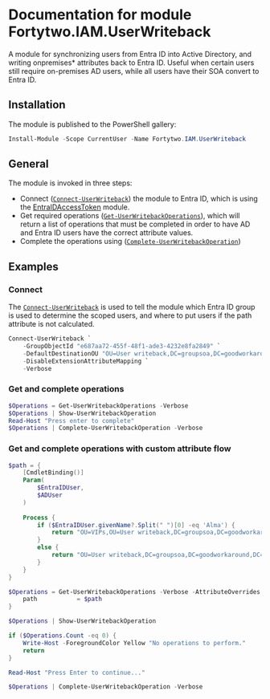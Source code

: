 # Documentation for module Fortytwo.IAM.UserWriteback

A module for synchronizing users from Entra ID into Active Directory, and writing onpremises* attributes back to Entra ID. Useful when certain users still require on-premises AD users, while all users have their SOA convert to Entra ID. 

## Installation

The module is published to the PowerShell gallery:

```PowerShell
Install-Module -Scope CurrentUser -Name Fortytwo.IAM.UserWriteback
```

## General

The module is invoked in three steps:

- Connect ([```Connect-UserWriteback```](Documentation.md#connect-userwriteback)) the module to Entra ID, which is using the [EntraIDAccessToken](https://www.powershellgallery.com/packages/EntraIDAccessToken) module.
- Get required operations ([```Get-UserWritebackOperations```](Documentation.md#get-userwritebackoperations)), which will return a list of operations that must be completed in order to have AD and Entra ID users have the correct attribute values.
- Complete the operations using ([```Complete-UserWritebackOperation```](Documentation.md#complete-userwritebackoperation))

## Examples

### Connect

The [```Connect-UserWriteback```](Documentation.md#connect-userwriteback) is used to tell the module which Entra ID group is used to determine the scoped users, and where to put users if the path attribute is not calculated.

```PowerShell
Connect-UserWriteback `
    -GroupObjectId "e687aa72-455f-48f1-ade3-4232e8fa2849" `
    -DefaultDestinationOU "OU=User writeback,DC=groupsoa,DC=goodworkaround,DC=com" `
    -DisableExtensionAttributeMapping `
    -Verbose
```

### Get and complete operations

```PowerShell
$Operations = Get-UserWritebackOperations -Verbose
$Operations | Show-UserWritebackOperation
Read-Host "Press enter to complete"
$Operations | Complete-UserWritebackOperation -Verbose
```

### Get and complete operations with custom attribute flow

```PowerShell
$path = {
    [CmdletBinding()]
    Param(
        $EntraIDUser, 
        $ADUser
    ) 
    
    Process {
        if ($EntraIDUser.givenName?.Split(" ")[0] -eq 'Alma') {
            return "OU=VIPs,OU=User writeback,DC=groupsoa,DC=goodworkaround,DC=com"
        }
        else {
            return "OU=User writeback,DC=groupsoa,DC=goodworkaround,DC=com"
        }
    } 
}

$Operations = Get-UserWritebackOperations -Verbose -AttributeOverrides @{
    path           = $path
}

$Operations | Show-UserWritebackOperation

if ($Operations.Count -eq 0) {
    Write-Host -ForegroundColor Yellow "No operations to perform."
    return
}

Read-Host "Press Enter to continue..."

$Operations | Complete-UserWritebackOperation -Verbose
```